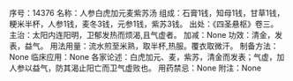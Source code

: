 序号：14376
名称：人参白虎加元麦紫苏汤
组成：石膏1钱，知母1钱，甘草1钱，粳米半杯，人参1钱，麦冬3钱，元参1钱，紫苏3钱。
出处：《四圣悬枢》卷三。
主治：太阳内连阳明，卫郁发热而烦渴,且气虚者。
加减：None
功效：清金，发表，益气。
用法用量：流水煎至米熟，取半杯,热服。覆衣取微汗。
制备方法：None
临床应用：None
各家论述：白虎加元、麦，紫苏，清金而发表；气虚，加人参以益气，防其渴止阳亡而卫气虚败也。
用药禁忌：None
附注：None
